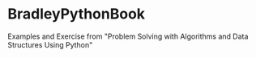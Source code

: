 # BradleyPythonBook
Examples and Exercise from "Problem Solving with Algorithms and Data Structures Using Python"
